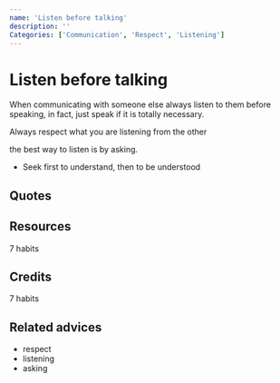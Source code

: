 ```yaml
---
name: 'Listen before talking'
description: ''
Categories: ['Communication', 'Respect', 'Listening']
---
```

# Listen before talking

When communicating with someone else always listen to them before speaking, in fact, just speak if it is totally necessary.

Always respect what you are listening from the other

the best way to listen is by asking.

- Seek first to understand, then to be understood
## Quotes

## Resources

7 habits

## Credits

7 habits

## Related advices

- respect
- listening
- asking
